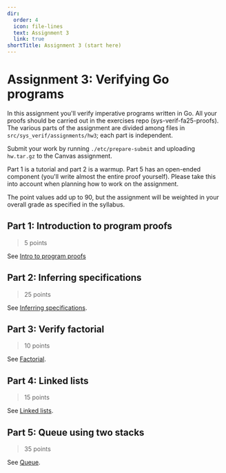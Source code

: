 ```yaml
---
dir:
  order: 4
  icon: file-lines
  text: Assignment 3
  link: true
shortTitle: Assignment 3 (start here)
---
```


# Assignment 3: Verifying Go programs

In this assignment you'll verify imperative programs written in Go. All your proofs should be carried out in the exercises repo (sys-verif-fa25-proofs). The various parts of the assignment are divided among files in `src/sys_verif/assignments/hw3`; each part is independent.

Submit your work by running `./etc/prepare-submit` and uploading `hw.tar.gz` to the Canvas assignment.

Part 1 is a tutorial and part 2 is a warmup. Part 5 has an open-ended component (you'll write almost the entire proof yourself). Please take this into account when planning how to work on the assignment.

The point values add up to 90, but the assignment will be weighted in your overall grade as specified in the syllabus.

## Part 1: Introduction to program proofs

> 5 points

See [Intro to program proofs](./intro_exercises.md)

## Part 2: Inferring specifications

> 25 points

See [Inferring specifications](./infer_specs.md).

## Part 3: Verify factorial

> 10 points

See [Factorial](./factorial_proof.md).

## Part 4: Linked lists

> 15 points

See [Linked lists](./list.md).

## Part 5: Queue using two stacks

> 35 points

See [Queue](./queue_proof.md).
